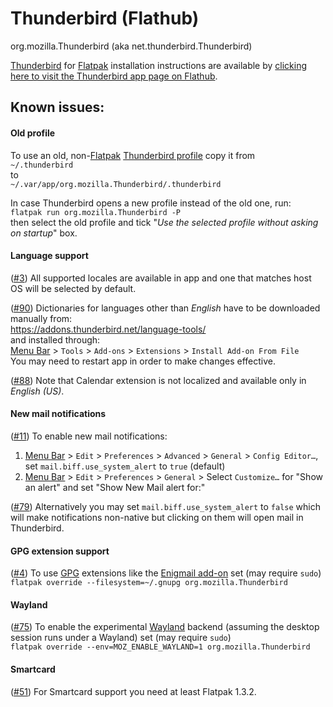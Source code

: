 # Thunderbird (Flathub)

org.mozilla.Thunderbird (aka net.thunderbird.Thunderbird)

[Thunderbird](https://www.thunderbird.net/) for [Flatpak](https://flatpak.org/)
installation instructions are available by
[clicking here to visit the Thunderbird app page on Flathub](https://flathub.org/apps/details/org.mozilla.Thunderbird).

## Known issues:

#### Old profile

To use an old, non-[Flatpak](https://flatpak.org/)
[Thunderbird profile](https://support.mozilla.org/kb/profiles-where-thunderbird-stores-user-data)
copy it from<br> `~/.thunderbird`<br> to<br>
`~/.var/app/org.mozilla.Thunderbird/.thunderbird`

In case Thunderbird opens a new profile instead of the old one, run:<br>
`flatpak run org.mozilla.Thunderbird -P`<br> then select the old profile and
tick "_Use the selected profile without asking on startup_" box.

#### Language support

([#3](https://github.com/flathub/org.mozilla.Thunderbird/issues/3)) All
supported locales are available in app and one that matches host OS will be
selected by default.

([#90](https://github.com/flathub/org.mozilla.Thunderbird/issues/90))
Dictionaries for languages other than _English_ have to be downloaded manually
from:<br> https://addons.thunderbird.net/language-tools/<br> and installed
through:<br>
[Menu Bar](https://support.mozilla.org/kb/display-thunderbird-menus-and-toolbar) >
`Tools` > `Add-ons` > `Extensions` > `Install Add-on From File`<br> You may need
to restart app in order to make changes effective.

([#88](https://github.com/flathub/org.mozilla.Thunderbird/issues/88)) Note that
Calendar extension is not localized and available only in _English (US)_.

#### New mail notifications

([#11](https://github.com/flathub/org.mozilla.Thunderbird/issues/11#issuecomment-531987872))
To enable new mail notifications:<br>

1. [Menu Bar](https://support.mozilla.org/kb/display-thunderbird-menus-and-toolbar) >
   `Edit` > `Preferences` > `Advanced` > `General` > `Config Editor…`, set
   `mail.biff.use_system_alert` to `true` (default)<br>
1. [Menu Bar](https://support.mozilla.org/kb/display-thunderbird-menus-and-toolbar) >
   `Edit` > `Preferences` > `General` > Select `Customize…` for "Show an alert"
   and set "Show New Mail alert for:"

([#79](https://github.com/flathub/org.mozilla.Thunderbird/issues/79#issuecomment-534298255))
Alternatively you may set `mail.biff.use_system_alert` to `false` which will
make notifications non-native but clicking on them will open mail in
Thunderbird.

#### GPG extension support

([#4](https://github.com/flathub/org.mozilla.Thunderbird/issues/4)) To use
[GPG](https://gnupg.org/) extensions like the
[Enigmail add-on](https://addons.thunderbird.net/addon/enigmail/) set (may
require `sudo`)<br>
`flatpak override --filesystem=~/.gnupg org.mozilla.Thunderbird`

#### Wayland

([#75](https://github.com/flathub/org.mozilla.Thunderbird/issues/75)) To enable
the experimental [Wayland](https://wayland.freedesktop.org/) backend (assuming
the desktop session runs under a Wayland) set (may require `sudo`)<br>
`flatpak override --env=MOZ_ENABLE_WAYLAND=1 org.mozilla.Thunderbird`

#### Smartcard

([#51](https://github.com/flathub/org.mozilla.Thunderbird/issues/51)) For
Smartcard support you need at least Flatpak 1.3.2.
